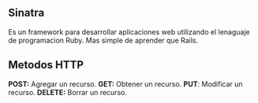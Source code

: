 ## Sinatra
Es un framework para desarrollar aplicaciones web utilizando el lenaguaje de programacion Ruby.
Mas simple de aprender que Rails.

## Metodos HTTP
**POST:** Agregar un recurso.
**GET:** Obtener un recurso.
**PUT**: Modificar un recurso.
**DELETE:** Borrar un recurso.
